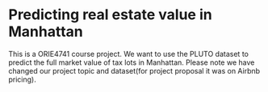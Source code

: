 # Predicting real estate value in Manhattan
This is a ORIE4741 course project. We want to use the PLUTO dataset to predict the full market value of tax lots in Manhattan. 
Please note we have changed our project topic and dataset(for project proposal it was on Airbnb pricing). 
